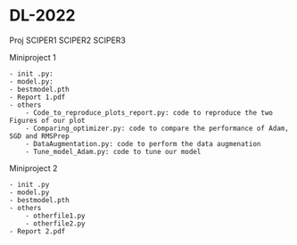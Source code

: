 # DL-2022
Proj SCIPER1 SCIPER2 SCIPER3

Miniproject 1

    - init .py:
    - model.py:
    - bestmodel.pth
    - Report 1.pdf
    - others
        - Code_to_reproduce_plots_report.py: code to reproduce the two Figures of our plot
        - Comparing_optimizer.py: code to compare the performance of Adam, SGD and RMSPrep
        - DataAugmentation.py: code to perform the data augmenation
        - Tune_model_Adam.py: code to tune our model

Miniproject 2

    - init .py
    - model.py
    - bestmodel.pth
    - others
        - otherfile1.py
        - otherfile2.py
    - Report 2.pdf
